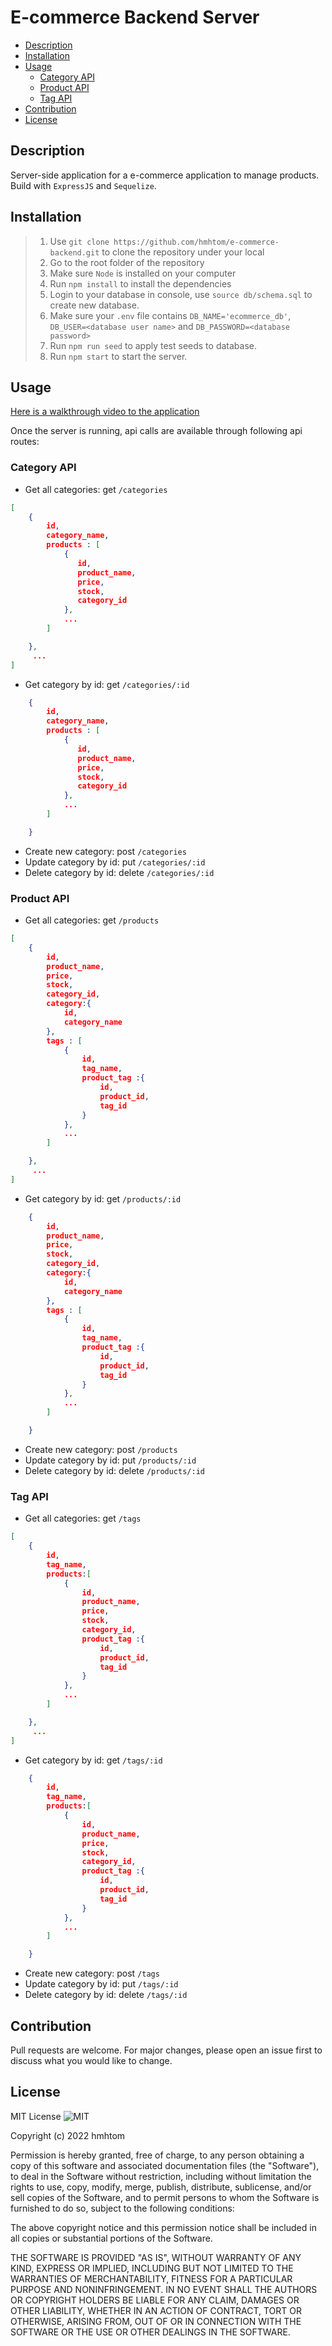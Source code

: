 # E-commerce Backend Server

- [Description](#description)
- [Installation](#installation)
- [Usage](#usage)
  - [Category API](#category-api)
  - [Product API](#product-api)
  - [Tag API](#tag-api)
- [Contribution](#contribution)
- [License](#license)

## Description

Server-side application for a e-commerce application to manage products. Build with `ExpressJS` and `Sequelize`.

## Installation

> 1. Use `git clone https://github.com/hmhtom/e-commerce-backend.git` to clone the repository under your local
> 2. Go to the root folder of the repository
> 3. Make sure `Node` is installed on your computer
> 4. Run `npm install` to install the dependencies
> 5. Login to your database in console, use `source db/schema.sql` to create new database.
> 6. Make sure your `.env` file contains `DB_NAME='ecommerce_db'`, `DB_USER=<database user name>` and `DB_PASSWORD=<database password>`
> 7. Run `npm run seed` to apply test seeds to database.
> 8. Run `npm start` to start the server.

## Usage

[Here is a walkthrough video to the application](https://drive.google.com/file/d/1XHGBxC_7cQe8egruYfcvvcZojrnE6hFk/view)

Once the server is running, api calls are available through following api routes:

### Category API

- Get all categories: get `/categories`

```JSON
[
    {
        id,
        category_name,
        products : [
            {
               id,
               product_name,
               price,
               stock,
               category_id
            },
            ...
        ]

    },
     ...
]
```

- Get category by id: get `/categories/:id`

```JSON
    {
        id,
        category_name,
        products : [
            {
               id,
               product_name,
               price,
               stock,
               category_id
            },
            ...
        ]

    }
```

- Create new category: post `/categories`
- Update category by id: put `/categories/:id`
- Delete category by id: delete `/categories/:id`

### Product API

- Get all categories: get `/products`

```JSON
[
    {
        id,
        product_name,
        price,
        stock,
        category_id,
        category:{
            id,
            category_name
        },
        tags : [
            {
                id,
                tag_name,
                product_tag :{
                    id,
                    product_id,
                    tag_id
                }
            },
            ...
        ]

    },
     ...
]
```

- Get category by id: get `/products/:id`

```JSON
    {
        id,
        product_name,
        price,
        stock,
        category_id,
        category:{
            id,
            category_name
        },
        tags : [
            {
                id,
                tag_name,
                product_tag :{
                    id,
                    product_id,
                    tag_id
                }
            },
            ...
        ]

    }
```

- Create new category: post `/products`
- Update category by id: put `/products/:id`
- Delete category by id: delete `/products/:id`

### Tag API

- Get all categories: get `/tags`

```JSON
[
    {
        id,
        tag_name,
        products:[
            {
                id,
                product_name,
                price,
                stock,
                category_id,
                product_tag :{
                    id,
                    product_id,
                    tag_id
                }
            },
            ...
        ]

    },
     ...
]
```

- Get category by id: get `/tags/:id`

```JSON
    {
        id,
        tag_name,
        products:[
            {
                id,
                product_name,
                price,
                stock,
                category_id,
                product_tag :{
                    id,
                    product_id,
                    tag_id
                }
            },
            ...
        ]

    }
```

- Create new category: post `/tags`
- Update category by id: put `/tags/:id`
- Delete category by id: delete `/tags/:id`

## Contribution

Pull requests are welcome. For major changes, please open an issue first to discuss what you would like to change.

## License

MIT License ![MIT](https://img.shields.io/github/license/hmhtom/e-commerce-backend?style=plastic)

Copyright (c) 2022 hmhtom

Permission is hereby granted, free of charge, to any person obtaining a copy
of this software and associated documentation files (the "Software"), to deal
in the Software without restriction, including without limitation the rights
to use, copy, modify, merge, publish, distribute, sublicense, and/or sell
copies of the Software, and to permit persons to whom the Software is
furnished to do so, subject to the following conditions:

The above copyright notice and this permission notice shall be included in all
copies or substantial portions of the Software.

THE SOFTWARE IS PROVIDED "AS IS", WITHOUT WARRANTY OF ANY KIND, EXPRESS OR
IMPLIED, INCLUDING BUT NOT LIMITED TO THE WARRANTIES OF MERCHANTABILITY,
FITNESS FOR A PARTICULAR PURPOSE AND NONINFRINGEMENT. IN NO EVENT SHALL THE
AUTHORS OR COPYRIGHT HOLDERS BE LIABLE FOR ANY CLAIM, DAMAGES OR OTHER
LIABILITY, WHETHER IN AN ACTION OF CONTRACT, TORT OR OTHERWISE, ARISING FROM,
OUT OF OR IN CONNECTION WITH THE SOFTWARE OR THE USE OR OTHER DEALINGS IN THE
SOFTWARE.
